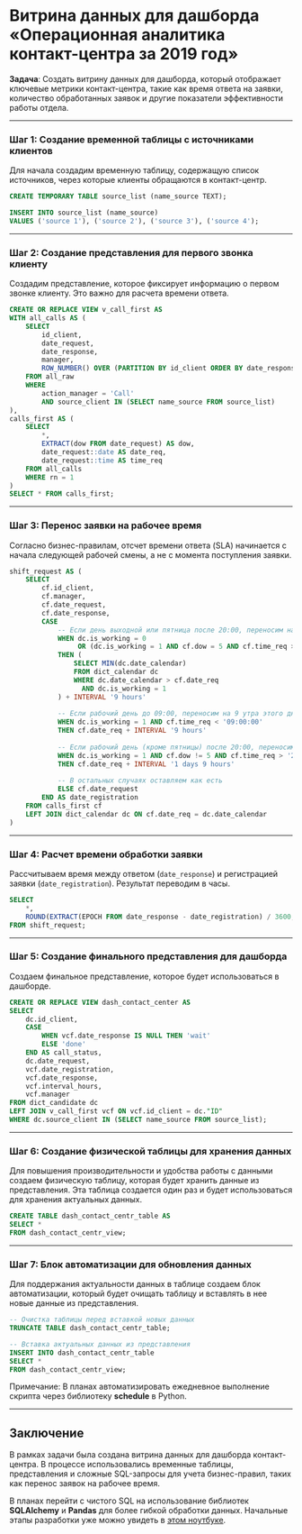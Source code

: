 # Витрина данных для дашборда «Операционная аналитика контакт-центра за 2019 год»

**Задача**: Создать витрину данных для дашборда, который отображает ключевые метрики контакт-центра, такие как время ответа на заявки, количество обработанных заявок и другие показатели эффективности работы отдела.

---

### Шаг 1: Создание временной таблицы с источниками клиентов

Для начала создадим временную таблицу, содержащую список источников, через которые клиенты обращаются в контакт-центр.

```sql
CREATE TEMPORARY TABLE source_list (name_source TEXT);

INSERT INTO source_list (name_source) 
VALUES ('source 1'), ('source 2'), ('source 3'), ('source 4');
```

---

### Шаг 2: Создание представления для первого звонка клиенту

Создадим представление, которое фиксирует информацию о первом звонке клиенту. Это важно для расчета времени ответа.

```sql
CREATE OR REPLACE VIEW v_call_first AS
WITH all_calls AS (
    SELECT 
        id_client,
        date_request,
        date_response,
        manager,
        ROW_NUMBER() OVER (PARTITION BY id_client ORDER BY date_response ASC) AS rn
    FROM all_raw
    WHERE 
        action_manager = 'Call'
        AND source_client IN (SELECT name_source FROM source_list)
),
calls_first AS (
    SELECT 
        *,
        EXTRACT(dow FROM date_request) AS dow,
        date_request::date AS date_req,
        date_request::time AS time_req
    FROM all_calls
    WHERE rn = 1
)
SELECT * FROM calls_first;
```

---

### Шаг 3: Перенос заявки на рабочее время

Согласно бизнес-правилам, отсчет времени ответа (SLA) начинается с начала следующей рабочей смены, а не с момента поступления заявки.

```sql
shift_request AS (
    SELECT 
        cf.id_client,
        cf.manager,
        cf.date_request,
        cf.date_response,
        CASE
            -- Если день выходной или пятница после 20:00, переносим на первый рабочий день
            WHEN dc.is_working = 0
                 OR (dc.is_working = 1 AND cf.dow = 5 AND cf.time_req > '20:00:00')
            THEN (
                SELECT MIN(dc.date_calendar)
                FROM dict_calendar dc
                WHERE dc.date_calendar > cf.date_req 
                  AND dc.is_working = 1
            ) + INTERVAL '9 hours'
            
            -- Если рабочий день до 09:00, переносим на 9 утра этого дня
            WHEN dc.is_working = 1 AND cf.time_req < '09:00:00'
            THEN cf.date_req + INTERVAL '9 hours'
            
            -- Если рабочий день (кроме пятницы) после 20:00, переносим на 9 утра следующего дня
            WHEN dc.is_working = 1 AND cf.dow != 5 AND cf.time_req > '20:00:00'
            THEN cf.date_req + INTERVAL '1 days 9 hours'
            
            -- В остальных случаях оставляем как есть
            ELSE cf.date_request
        END AS date_registration
    FROM calls_first cf
    LEFT JOIN dict_calendar dc ON cf.date_req = dc.date_calendar
)
```

---

### Шаг 4: Расчет времени обработки заявки

Рассчитываем время между ответом (`date_response`) и регистрацией заявки (`date_registration`). Результат переводим в часы.

```sql
SELECT 
    *,
    ROUND(EXTRACT(EPOCH FROM date_response - date_registration) / 3600, 2) AS interval_hours
FROM shift_request;
```

---

### Шаг 5: Создание финального представления для дашборда

Создаем финальное представление, которое будет использоваться в дашборде.

```sql
CREATE OR REPLACE VIEW dash_contact_center AS
SELECT 
    dc.id_client,
    CASE
        WHEN vcf.date_response IS NULL THEN 'wait'
        ELSE 'done'
    END AS call_status,
    dc.date_request,
    vcf.date_registration,
    vcf.date_response,
    vcf.interval_hours,
    vcf.manager
FROM dict_candidate dc
LEFT JOIN v_call_first vcf ON vcf.id_client = dc."ID"
WHERE dc.source_client IN (SELECT name_source FROM source_list);
```

---

### Шаг 6: Создание физической таблицы для хранения данных

Для повышения производительности и удобства работы с данными создаем физическую таблицу, которая будет хранить данные из представления. Эта таблица создается один раз и будет использоваться для хранения актуальных данных.

```sql
CREATE TABLE dash_contact_centr_table AS
SELECT * 
FROM dash_contact_centr_view;
```

---

### Шаг 7: Блок автоматизации для обновления данных

Для поддержания актуальности данных в таблице создаем блок автоматизации, который будет очищать таблицу и вставлять в нее новые данные из представления.

```sql
-- Очистка таблицы перед вставкой новых данных
TRUNCATE TABLE dash_contact_centr_table;

-- Вставка актуальных данных из представления
INSERT INTO dash_contact_centr_table
SELECT *
FROM dash_contact_centr_view;
```
Примечание: В планах автоматизировать ежедневное выполнение скрипта через библиотеку **schedule** в Python.


---

## Заключение

В рамках задачи была создана витрина данных для дашборда контакт-центра. В процессе использовались временные таблицы, представления и сложные SQL-запросы для учета бизнес-правил, таких как перенос заявок на рабочее время.

В планах перейти с чистого SQL на использование библиотек **SQLAlchemy** и **Pandas** для более гибкой обработки данных. Начальные этапы разработки уже можно увидеть в [этом ноутбуке](contact-centr.ipynb).
